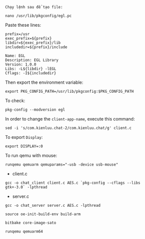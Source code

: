 ```Chạy lệnh sau để tạo file:```


```shell
nano /usr/lib/pkgconfig/egl.pc
```

Paste these lines:
```text
prefix=/usr
exec_prefix=${prefix}
libdir=${exec_prefix}/lib
includedir=${prefix}/include

Name: EGL
Description: EGL Library
Version: 1.0.0
Libs: -L${libdir} -lEGL
Cflags: -I${includedir}
```
Then export the environment variable:
```shell
export PKG_CONFIG_PATH=/usr/lib/pkgconfig:$PKG_CONFIG_PATH
```
To check: 
```shell
pkg-config --modversion egl
```
In order to change the ``client-app-name``, execute this command:
```shell
sed -i 's/com.kienluu.chat-2/com.kienluu.chat/g' client.c
```

To export ``Display``:
```shell
export DISPLAY=:0
```

To run qemu with mouse:
```shell
runqemu qemuarm qemuparams="-usb -device usb-mouse"
```

* client.c
```shell
gcc -o chat_client client.c AES.c `pkg-config --cflags --libs gtk+-3.0` -lpthread
```
* server.c
```shell
gcc -o chat_server server.c AES.c -lpthread
```


```shell
source oe-init-build-env build-arm
```

```shell
bitbake core-image-sato
```

```shell
runqemu qemuarm64
```